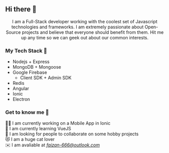 ## Hi there 👋

<p align="center">I am a Full-Stack developer working with the coolest set of Javascript technologies and frameworks. I am extremely passionate about Open-Source projects and believe that everyone should benefit from them. Hit me up any time so we can geek out about our common interests. </p>

### My Tech Stack 🥞
+ Nodejs + Express
+ MongoDB + Mongoose
+ Google Firebase 
  - Client SDK + Admin SDK
+ Redis
+ Angular
+ Ionic
+ Electron

### Get to know me 🤝
👨‍💻 I am currently working on a Mobile App in Ionic <br/>
📖 I am currently learning VueJS <br/>
👯 I am looking for people to collaborate on some hobby projects <br/>
😻 I am a huge cat lover <br/>
✉️ I am avaliable at *faizan-666@outlook.com* <br/>

